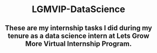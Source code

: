 <h1 align="center">LGMVIP-DataScience</h1>
<h2 align="center">These are my internship tasks I did during my tenure as a data science intern at Lets Grow More Virtual Internship Program.</h2>
